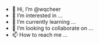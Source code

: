 - 👋 Hi, I’m @wqcheer
- 👀 I’m interested in ...
- 🌱 I’m currently learning ...
- 💞️ I’m looking to collaborate on ...
- 📫 How to reach me ...

<!---
wqcheer/wqcheer is a ✨ special ✨ repository because its `README.md` (this file) appears on your GitHub profile.
You can click the Preview link to take a look at your changes.
--->
